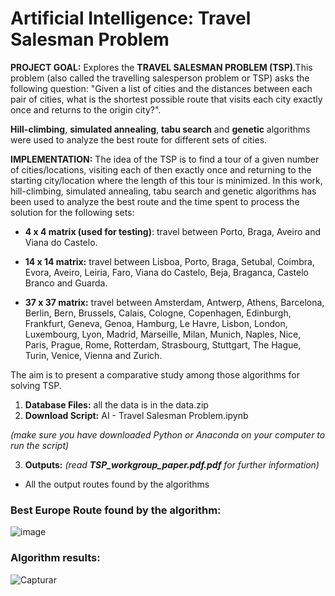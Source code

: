 # Artificial Intelligence: Travel Salesman Problem

**PROJECT GOAL:** Explores the **TRAVEL SALESMAN PROBLEM (TSP)**.This problem (also called the travelling salesperson problem or TSP) asks the following question: "Given a list of cities and the distances between each pair of cities, what is the shortest possible route that visits each city exactly once and returns to the origin city?".

**Hill-climbing**, **simulated annealing**, **tabu search** and **genetic** algorithms were used to analyze the best route for different sets of cities. 

**IMPLEMENTATION:** The idea of the TSP is to find a tour of a given number of cities/locations, visiting each of then exactly once and returning to the starting city/location where the length of this tour is minimized. In this work, hill-climbing, simulated annealing, tabu search and genetic algorithms has been used to analyze the best route and the time spent to process the solution for the following sets:

- **4 x 4 matrix (used for testing)**: travel between Porto, Braga, Aveiro and Viana do Castelo.

- **14 x 14 matrix:** travel between Lisboa, Porto, Braga, Setubal, Coimbra, Evora, Aveiro, Leiria, Faro, Viana do Castelo, Beja, Braganca, Castelo Branco and Guarda.

- **37 x 37 matrix:** travel between Amsterdam, Antwerp, Athens, Barcelona, Berlin, Bern, Brussels, Calais, Cologne, Copenhagen, Edinburgh, Frankfurt, Geneva, Genoa, Hamburg, Le Havre, Lisbon, London, Luxembourg, Lyon, Madrid, Marseille, Milan, Munich, Naples, Nice, Paris, Prague, Rome, Rotterdam, Strasbourg, Stuttgart, The Hague, Turin, Venice, Vienna and Zurich.

The aim is to present a comparative study among those algorithms for solving TSP.

1)	**Database Files:** all the data is in the data.zip
2)	**Download Script:** AI - Travel Salesman Problem.ipynb

_(make sure you have downloaded Python or Anaconda on your computer to run the script)_

3)  **Outputs:** _(read **TSP_workgroup_paper.pdf.pdf** for further information)_
  - All the output routes found by the algorithms


### Best Europe Route found by the algorithm:
![image](https://user-images.githubusercontent.com/95027395/182051444-c522f9e5-31b6-48a6-97ca-25da81e40035.png)

### Algorithm results:
![Capturar](https://user-images.githubusercontent.com/95027395/182051686-69bffe07-0bd0-467b-9d36-f16fd1781f72.PNG)

